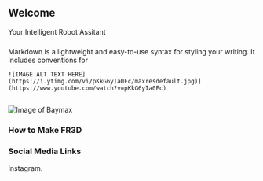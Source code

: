 ## Welcome

Your Intelligent Robot Assitant

### 

Markdown is a lightweight and easy-to-use syntax for styling your writing. It includes conventions for

```vid
![IMAGE ALT TEXT HERE](https://i.ytimg.com/vi/pKkG6yIa0Fc/maxresdefault.jpg)](https://www.youtube.com/watch?v=pKkG6yIa0Fc)


```
![Image of Baymax](http://vignette2.wikia.nocookie.net/disney/images/0/05/Baymax_Render.png/revision/latest?cb=20140719160257)


### How to Make FR3D



### Social Media Links

Instagram.

